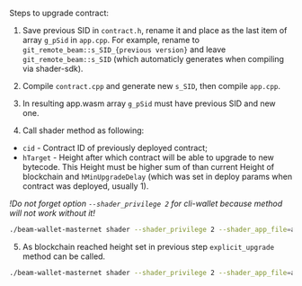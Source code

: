 Steps to upgrade contract:

1. Save previous SID in `contract.h`, rename it and place as the last item of array `g_pSid` in `app.cpp`. For example, rename to `git_remote_beam::s_SID_{previous version}` and leave `git_remote_beam::s_SID` (which automaticly generates when compiling via shader-sdk).

2. Compile `contract.cpp` and generate new `s_SID`, then compile `app.cpp`.

3. In resulting app.wasm array `g_pSid` must have previous SID and new one.

4. Call shader method as following:

- `cid` - Contract ID of previously deployed contract;
- `hTarget` - Height after which contract will be able to upgrade to new bytecode. This Height must be higher sum of than current Height of blockchain and `hMinUpgradeDelay` (which was set in deploy params when contract was deployed, usually 1).

*!Do not forget option `--shader_privilege 2` for cli-wallet because method will not work without it!*

```bash
./beam-wallet-masternet shader --shader_privilege 2 --shader_app_file=app.wasm --shader_args='role=manager,action=schedule_upgrade,cid=cid,hTarget=hTarget,approve_mask=1' --shader_contract_file=contract.wasm
```

5. As blockchain reached height set in previous step `explicit_upgrade` method can be called.

```bash
./beam-wallet-masternet shader --shader_privilege 2 --shader_app_file=app.wasm --shader_args='role=manager,action=explicit_upgrade,cid=fc3a38836e99ee501c679935bbbdc30f1e1ac568b263d7bffb1add2aaf16ce57' --shader_contract_file=contract.wasm
```

